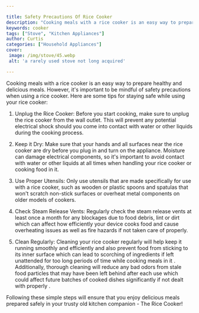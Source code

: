 ```yaml
---

title: Safety Precautions Of Rice Cooker
description: "Cooking meals with a rice cooker is an easy way to prepare healthy and delicious meals. However, it's important to be mindful of s...learn more"
keywords: cooker
tags: ["Stove", "Kitchen Appliances"]
author: Curtis
categories: ["Household Appliances"]
cover: 
 image: /img/stove/45.webp
 alt: 'a rarely used stove not long acquired'

---
```


Cooking meals with a rice cooker is an easy way to prepare healthy and delicious meals. However, it's important to be mindful of safety precautions when using a rice cooker. Here are some tips for staying safe while using your rice cooker:

1. Unplug the Rice Cooker: Before you start cooking, make sure to unplug the rice cooker from the wall outlet. This will prevent any potential electrical shock should you come into contact with water or other liquids during the cooking process.

2. Keep it Dry: Make sure that your hands and all surfaces near the rice cooker are dry before you plug in and turn on the appliance. Moisture can damage electrical components, so it's important to avoid contact with water or other liquids at all times when handling your rice cooker or cooking food in it. 

3. Use Proper Utensils: Only use utensils that are made specifically for use with a rice cooker, such as wooden or plastic spoons and spatulas that won't scratch non-stick surfaces or overheat metal components on older models of cookers. 

4. Check Steam Release Vents: Regularly check the steam release vents at least once a month for any blockages due to food debris, lint or dirt which can affect how efficiently your device cooks food and cause overheating issues as well as fire hazards if not taken care of properly. 

5. Clean Regularly: Cleaning your rice cooker regularly will help keep it running smoothly and efficiently and also prevent food from sticking to its inner surface which can lead to scorching of ingredients if left unattended for too long periods of time while cooking meals in it . Additionally, thorough cleaning will reduce any bad odors from stale food particles that may have been left behind after each use which could affect future batches of cooked dishes significantly if not dealt with properly . 

Following these simple steps will ensure that you enjoy delicious meals prepared safely in your trusty old kitchen companion - The Rice Cooker!
